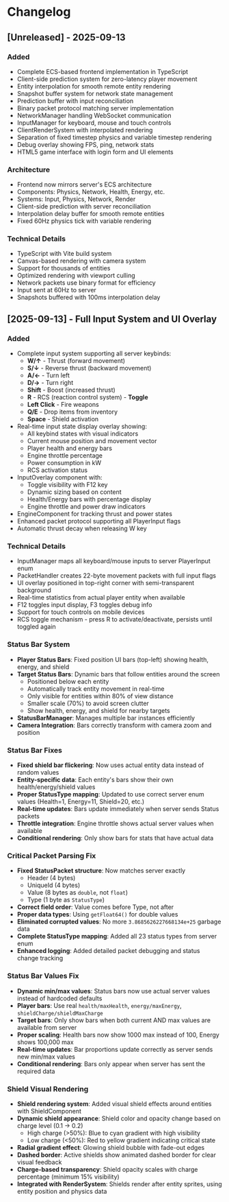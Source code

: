 # Changelog

## [Unreleased] - 2025-09-13

### Added
- Complete ECS-based frontend implementation in TypeScript
- Client-side prediction system for zero-latency player movement
- Entity interpolation for smooth remote entity rendering  
- Snapshot buffer system for network state management
- Prediction buffer with input reconciliation
- Binary packet protocol matching server implementation
- NetworkManager handling WebSocket communication
- InputManager for keyboard, mouse and touch controls
- ClientRenderSystem with interpolated rendering
- Separation of fixed timestep physics and variable timestep rendering
- Debug overlay showing FPS, ping, network stats
- HTML5 game interface with login form and UI elements

### Architecture
- Frontend now mirrors server's ECS architecture
- Components: Physics, Network, Health, Energy, etc.
- Systems: Input, Physics, Network, Render
- Client-side prediction with server reconciliation
- Interpolation delay buffer for smooth remote entities
- Fixed 60Hz physics tick with variable rendering

### Technical Details
- TypeScript with Vite build system
- Canvas-based rendering with camera system
- Support for thousands of entities
- Optimized rendering with viewport culling
- Network packets use binary format for efficiency
- Input sent at 60Hz to server
- Snapshots buffered with 100ms interpolation delay

## [2025-09-13] - Full Input System and UI Overlay

### Added
- Complete input system supporting all server keybinds:
  - **W/↑** - Thrust (forward movement)
  - **S/↓** - Reverse thrust (backward movement)
  - **A/←** - Turn left
  - **D/→** - Turn right
  - **Shift** - Boost (increased thrust)
  - **R** - RCS (reaction control system) - **Toggle**
  - **Left Click** - Fire weapons
  - **Q/E** - Drop items from inventory
  - **Space** - Shield activation
- Real-time input state display overlay showing:
  - All keybind states with visual indicators
  - Current mouse position and movement vector
  - Player health and energy bars
  - Engine throttle percentage
  - Power consumption in kW
  - RCS activation status
- InputOverlay component with:
  - Toggle visibility with F12 key
  - Dynamic sizing based on content
  - Health/Energy bars with percentage display
  - Engine throttle and power draw indicators
- EngineComponent for tracking thrust and power states
- Enhanced packet protocol supporting all PlayerInput flags
- Automatic thrust decay when releasing W key

### Technical Details
- InputManager maps all keyboard/mouse inputs to server PlayerInput enum
- PacketHandler creates 22-byte movement packets with full input flags
- UI overlay positioned in top-right corner with semi-transparent background
- Real-time statistics from actual player entity when available
- F12 toggles input display, F3 toggles debug info
- Support for touch controls on mobile devices
- RCS toggle mechanism - press R to activate/deactivate, persists until toggled again

### Status Bar System
- **Player Status Bars**: Fixed position UI bars (top-left) showing health, energy, and shield
- **Target Status Bars**: Dynamic bars that follow entities around the screen
  - Positioned below each entity
  - Automatically track entity movement in real-time
  - Only visible for entities within 80% of view distance
  - Smaller scale (70%) to avoid screen clutter
  - Show health, energy, and shield for nearby targets
- **StatusBarManager**: Manages multiple bar instances efficiently
- **Camera Integration**: Bars correctly transform with camera zoom and position

### Status Bar Fixes
- **Fixed shield bar flickering**: Now uses actual entity data instead of random values
- **Entity-specific data**: Each entity's bars show their own health/energy/shield values
- **Proper StatusType mapping**: Updated to use correct server enum values (Health=1, Energy=11, Shield=20, etc.)
- **Real-time updates**: Bars update immediately when server sends Status packets
- **Throttle integration**: Engine throttle shows actual server values when available
- **Conditional rendering**: Only show bars for stats that have actual data

### Critical Packet Parsing Fix
- **Fixed StatusPacket structure**: Now matches server exactly
  - Header (4 bytes)
  - UniqueId (4 bytes)
  - Value (8 bytes as `double`, not `float`)
  - Type (1 byte as `StatusType`)
- **Correct field order**: Value comes before Type, not after
- **Proper data types**: Using `getFloat64()` for double values
- **Eliminated corrupted values**: No more `3.8685626227668134e+25` garbage data
- **Complete StatusType mapping**: Added all 23 status types from server enum
- **Enhanced logging**: Added detailed packet debugging and status change tracking

### Status Bar Values Fix
- **Dynamic min/max values**: Status bars now use actual server values instead of hardcoded defaults
- **Player bars**: Use real `health/maxHealth`, `energy/maxEnergy`, `shieldCharge/shieldMaxCharge`
- **Target bars**: Only show bars when both current AND max values are available from server
- **Proper scaling**: Health bars now show 1000 max instead of 100, Energy shows 100,000 max
- **Real-time updates**: Bar proportions update correctly as server sends new min/max values
- **Conditional rendering**: Bars only appear when server has sent the required data

### Shield Visual Rendering
- **Shield rendering system**: Added visual shield effects around entities with ShieldComponent
- **Dynamic shield appearance**: Shield color and opacity change based on charge level (0.1 → 0.2)
  - High charge (>50%): Blue to cyan gradient with high visibility
  - Low charge (<50%): Red to yellow gradient indicating critical state
- **Radial gradient effect**: Glowing shield bubble with fade-out edges
- **Dashed border**: Active shields show animated dashed border for clear visual feedback
- **Charge-based transparency**: Shield opacity scales with charge percentage (minimum 15% visibility)
- **Integrated with RenderSystem**: Shields render after entity sprites, using entity position and physics data